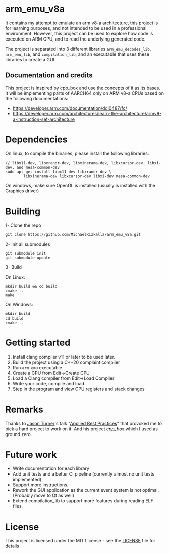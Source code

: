 # arm_emu_v8a
It contains my attempt to emulate an arm v8-a architecture, this project is for learning purposes, and not intended to be used in a professional environment.
However, this project can be used to explore how code is executed on ARM CPU, and to read the underlying generated code.

The project is separated into 3 different libraries `arm_emu_decodes_lib`, `arm_emu_lib`, and `compilation_lib`, and an executable that uses these libraries to create a GUI.

## Documentation and credits
This project is inspired by [cpp_box](https://github.com/lefticus/cpp_box/) and use the concepts of it as its bases.
It will be implementing parts of AARCH64 only on ARM v8-a CPUs based on the following documentations:
* https://developer.arm.com/documentation/ddi0487/fc/
* https://developer.arm.com/architectures/learn-the-architecture/armv8-a-instruction-set-architecture

# Dependencies
On linux, to compile the binaries, please install the following libraries:
```
// libx11-dev, libxrandr-dev, libxinerama-dev, libxcursor-dev, libxi-dev, and mesa-common-dev
sudo apt-get install libx11-dev libxrandr-dev \
		libxinerama-dev libxcursor-dev libxi-dev mesa-common-dev
```

On windows, make sure OpenGL is installed (usually is installed with the Graphics driver)

# Building
1- Clone the repo
```
git clone https://github.com/MichaelRizkalla/arm_emu_v8a.git
```
2- Init all submodules
```
git submodule init
git submodule update
```
3- Build

On Linux: 
```
mkdir build && cd build
cmake ..
make
```

On Windows:
```
mkdir build 
cd build
cmake ..
```

# Getting started
1. Install clang compiler v11 or later to be used later.
2. Build the project using a C++20 complaint compiler
3. Run `arm_emu` executable
3. Create a CPU from Edit->Create CPU
4. Load a Clang compiler from Edit->Load Compiler
5. Write your code, compile and load.
6. Step in the program and view CPU registers and stack changes

# Remarks
Thanks to [Jason Turner](https://github.com/lefticus/)'s talk "[Applied Best Practices](https://www.youtube.com/watch?v=DHOlsEd0eDE&t=3366s)" that provoked me to pick a hard project to work on it. And his project *cpp_box* which I used as ground zero.

# Future work
- Write documentation for each library
- Add unit tests and a better CI pipeline (currently almost no unit tests implemented)
- Support more instructions.
- Rework the GUI application as the current event system is not optimal. (Probably move to Qt as well)
- Extend compilation_lib to support more features during reading ELF files.

# License
This project is licensed under the MIT License - see the [LICENSE](LICENSE) file for details
